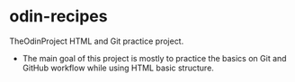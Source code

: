 # odin-recipes

TheOdinProject HTML and Git practice project.

- The main goal of this project is mostly to practice the basics on Git and GitHub workflow while using HTML basic structure.